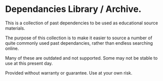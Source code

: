 # Dependancies Library / Archive.

This is a collection of past dependencies to be used as educational source materials.

The purpose of this collection is to make it easier to source a number of quite commonly used past dependancies, rather than endless searching online.

Many of these are outdated and not supported. Some may not be stable to use at this present day.

Provided without warranty or guarantee. Use at your own risk.
